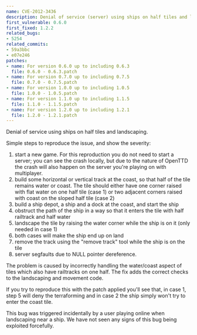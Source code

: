 ```yaml
---
name: CVE-2012-3436
description: Denial of service (server) using ships on half tiles and landscaping.
first_vulnerable: 0.6.0
first_fixed: 1.2.2
related_bugs:
- 5254
related_commits:
- 59a3bbc
- e07e246
patches:
- name: For version 0.6.0 up to including 0.6.3
  file: 0.6.0 - 0.6.3.patch
- name: For version 0.7.0 up to including 0.7.5
  file: 0.7.0 - 0.7.5.patch
- name: For version 1.0.0 up to including 1.0.5
  file: 1.0.0 - 1.0.5.patch
- name: For version 1.1.0 up to including 1.1.5
  file: 1.1.0 - 1.1.5.patch
- name: For version 1.2.0 up to including 1.2.1
  file: 1.2.0 - 1.2.1.patch
---
```


Denial of service using ships on half tiles and landscaping.

Simple steps to reproduce the issue, and show the severity:
1. start a new game. For this reproduction you do not need to start a server;
   you can see the crash locally, but due to the nature of OpenTTD the crash
   will also happen on the server you're playing on with multiplayer.
1. build some horizontal or vertical track at the coast, so that half of the
   tile remains water or coast. The tile should either have
   one corner raised with flat water on one half tile (case 1)
   or two adjacent corners raised with coast on the sloped half tile (case 2)
1. build a ship depot, a ship and a dock at the coast, and start the ship
1. obstruct the path of the ship in a way so that it enters the tile with half
   railtrack and half water
1. landscape the tile by raising the water corner while the ship is on it
   (only needed in case 1)
1. both cases will make the ship end up on land
1. remove the track using the "remove track" tool while the ship is on the tile
1. server segfaults due to NULL pointer dereference.

The problem is caused by incorrectly handling the water/coast aspect of tiles
which also have railtracks on one half.
The fix adds the correct checks to the landscaping and movement code.

If you try to reproduce this with the patch applied you'll see that,
in case 1, step 5 will deny the terraforming and in case 2 the ship simply
won't try to enter the coast tile.

This bug was triggered incidentally by a user playing online when landscaping
near a ship. We have not seen any signs of this bug being exploited forcefully.

